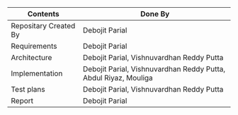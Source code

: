 | Contents| Done By|
| ---| ---|
| Repositary Created By| Debojit Parial|
| Requirements| Debojit Parial|
| Architecture| Debojit Parial, Vishnuvardhan Reddy Putta|
| Implementation| Debojit Parial, Vishnuvardhan Reddy Putta, Abdul Riyaz, Mouliga|
| Test plans| Debojit Parial, Vishnuvardhan Reddy Putta|
| Report| Debojit Parial|